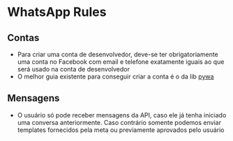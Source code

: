 # WhatsApp Rules

## Contas

- Para criar uma conta de desenvolvedor, deve-se ter obrigatoriamente uma conta no Facebook com email e telefone exatamente iguais ao que será usado na conta de desenvolvedor
- O melhor guia existente para conseguir criar a conta é o da lib [pywa](https://pywa.readthedocs.io/en/latest/content/getting-started.html)

## Mensagens

- O usuário só pode receber mensagens da API, caso ele já tenha iniciado uma conversa anteriormente. Caso contrário somente podemos enviar templates fornecidos pela meta ou previamente aprovados pelo usuário
